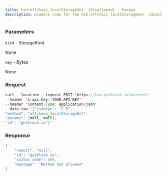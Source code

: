 ```yaml
---
title: ksm:offchain_localStorageGet  {disallowed} - Kusama
description: Example code for the ksm:offchain_localStorageGet  {disallowed} json-rpc method. Сomplete guide on how to use ksm:offchain_localStorageGet  {disallowed} json-rpc in GetBlock.io Web3 documentation.
---
```


### Parameters


`kind` - StorageKind

None

`key` - Bytes

None

### Request

``` java
curl --location --request POST 'https://ksm.getblock.io/mainnet/' 
--header 'x-api-key: YOUR-API-KEY' 
--header 'Content-Type: application/json' 
--data-raw '{"jsonrpc": "2.0",
"method": "offchain_localStorageGet",
"params": [null, null],
"id": "getblock.io"}'
```

###  Response

``` java
{
    "result": "null",
    "id": "getblock.io",
    "status_code": 405,
    "message": "Method not allowed"
}
```

